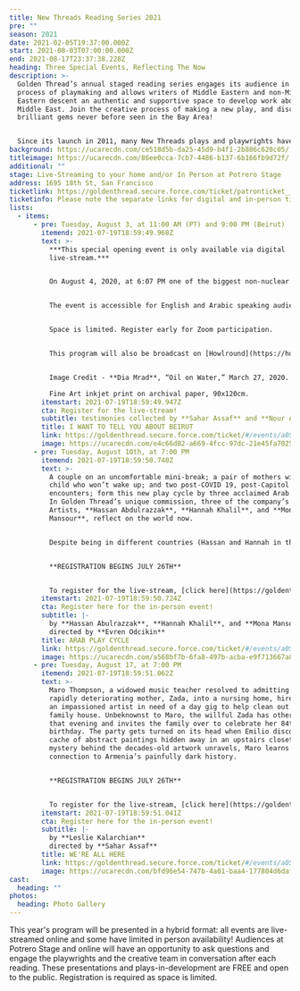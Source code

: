 ```yaml
---
title: New Threads Reading Series 2021
pre: ""
season: 2021
date: 2021-02-05T19:37:00.000Z
start: 2021-08-03T07:00:00.000Z
end: 2021-08-17T23:37:38.228Z
heading: Three Special Events, Reflecting The Now
description: >-
  Golden Thread’s annual staged reading series engages its audience in the
  process of playmaking and allows writers of Middle Eastern and non-Middle
  Eastern descent an authentic and supportive space to develop work about the
  Middle East. Join the creative process of making a new play, and discover
  brilliant gems never before seen in the Bay Area!


  Since its launch in 2011, many New Threads plays and playwrights have continued on to receive mainstage productions. The readings are accompanied by talkbacks with the artists and other experts that comment on the themes of the play.
background: https://ucarecdn.com/ce518d5b-da25-45d9-b4f1-2b886c620c05/
titleimage: https://ucarecdn.com/86ee0cca-7cb7-4486-b137-6b166fb9d72f/
additional: ""
stage: Live-Streaming to your home and/or In Person at Potrero Stage
address: 1695 18th St, San Francisco
ticketlink: https://goldenthread.secure.force.com/ticket/patronticket__publicticketapp#/
ticketinfo: Please note the separate links for digital and in-person tickets!
lists:
  - items:
      - pre: Tuesday, August 3, at 11:00 AM (PT) and 9:00 PM (Beirut)
        itemend: 2021-07-19T18:59:49.968Z
        text: >-
          ***This special opening event is only available via digital
          live-stream.***


          On August 4, 2020, at 6:07 PM one of the biggest non-nuclear explosions in the history of mankind happened at the port of Beirut, Lebanon. This catastrophic event claimed the lives of more than 200 victims, injured 7000 and left 300,000 homeless and caused massive property damage across the city. Golden Thread Productions collaborates with **Al Madina Theatre** and the **Legal Agenda** in Lebanon to present *I Want to Tell You About Beirut*, which commemorates the 1-year mark of the explosion that ruined the lives of thousands of innocent civilians. The event will commence with a recorded reading of testimonies presented in English and Arabic by actors based in San Francisco and actors based in Beirut and will be followed by a live roundtable discussion featuring **Sahar Assaf** (Executive Artistic Director, Golden Thread Productions), **Nidal Alashkar** (Artistic Director, Al Madina Theatre), **Zeina Daccache** (Executive Director, Catharsis - Lebanese Center for Drama Therapy), **Ghida Frangieh** (Lawyer, Legal Agenda), **Tania El Khoury** (Director, OSUN Center for Human Rights and the Arts at Bard), and **Hamid Sinno** (Musician and Writer). 


          The event is accessible for English and Arabic speaking audiences and will last for approximately 90 minutes.


          Space is limited. Register early for Zoom participation. 


          This program will also be broadcast on [Howlround](https://howlround.com/happenings/livestreaming-performance-and-conversation-i-want-tell-you-about-beirut).


          Image Credit - **Dia Mrad**, “Oil on Water,” March 27, 2020. \

          Fine Art inkjet print on archival paper, 90x120cm.
        itemstart: 2021-07-19T18:59:49.947Z
        cta: Register for the live-stream!
        subtitle: testimonies collected by **Sahar Assaf** and **Nour Annan**
        title: I WANT TO TELL YOU ABOUT BEIRUT
        link: https://goldenthread.secure.force.com/ticket/#/events/a0S3Z000007YNJIUA4
        image: https://ucarecdn.com/e4c66d82-a669-4fcc-97dc-21e45fa70256/
      - pre: Tuesday, August 10th, at 7:00 PM
        itemend: 2021-07-19T18:59:50.740Z
        text: >-
          A couple on an uncomfortable mini-break; a pair of mothers with a
          child who won’t wake up; and two post-COVID 19, post-Capitol riots
          encounters; form this new play cycle by three acclaimed Arab writers.
          In Golden Thread’s unique commission, three of the company’s Resident
          Artists, **Hassan Abdulrazzak**, **Hannah Khalil**, and **Mona
          Mansour**, reflect on the world now. 


          Despite being in different countries (Hassan and Hannah in the UK and Mona in the US) the trio worked closely, connecting online and taking each other’s ideas as inspiration. They spent time talking about what felt important and resonant after this time of change.  The result is a series of satirical, moving and poignant vignettes that will give audiences much food for thought. 


          **REGISTRATION BEGINS JULY 26TH**


          To register for the live-stream, [click here](https://goldenthread.secure.force.com/ticket/#/events/a0S3Z000007YNO3UAO)!
        itemstart: 2021-07-19T18:59:50.724Z
        cta: Register here for the in-person event!
        subtitle: |-
          by **Hassan Abulrazzak**, **Hannah Khalil**, and **Mona Mansour** 
          directed by **Evren Odcikin**
        title: ARAB PLAY CYCLE
        link: https://goldenthread.secure.force.com/ticket/#/events/a0S3Z000007YNepUAG
        image: https://ucarecdn.com/a568bf7b-6fa8-497b-acba-e9f713667a8e/
      - pre: Tuesday, August 17, at 7:00 PM
        itemend: 2021-07-19T18:59:51.062Z
        text: >-
          Maro Thompson, a widowed music teacher resolved to admitting her
          rapidly deteriorating mother, Zada, into a nursing home, hires Emilio,
          an impassioned artist in need of a day gig to help clean out the
          family house. Unbeknownst to Maro, the willful Zada has other plans
          that evening and invites the family over to celebrate her 84th
          birthday. The party gets turned on its head when Emilio discovers a
          cache of abstract paintings hidden away in an upstairs closet. As the
          mystery behind the decades-old artwork unravels, Maro learns of her
          connection to Armenia’s painfully dark history.


          **REGISTRATION BEGINS JULY 26TH**


          To register for the live-stream, [click here](https://goldenthread.secure.force.com/ticket/#/events/a0S3Z000007YNefUAG)!
        itemstart: 2021-07-19T18:59:51.041Z
        cta: Register here for the in-person event!
        subtitle: |-
          by **Leslie Kalarchian** 
          directed by **Sahar Assaf**
        title: WE'RE ALL HERE
        link: https://goldenthread.secure.force.com/ticket/#/events/a0S3Z000007YNf4UAG
        image: https://ucarecdn.com/bfd96e54-747b-4a01-baa4-177804d6dafe/
cast:
  heading: ""
photos:
  heading: Photo Gallery
---
```

This year's program will be presented in a hybrid format: all events are live-streamed online and some have limited in person availability! Audiences at Potrero Stage and online will have an opportunity to ask questions and engage the playwrights and the creative team in conversation after each reading. These presentations and plays-in-development are FREE and open to the public. Registration is required as space is limited.